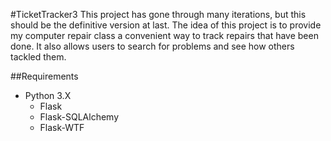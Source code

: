 #TicketTracker3
This project has gone through many iterations, but this should be the definitive version at last. The idea of this project is to provide my computer repair class a convenient way to track repairs that have been done. It also allows users to search for problems and see how others tackled them.

##Requirements
* Python 3.X
  * Flask
  * Flask-SQLAlchemy
  * Flask-WTF
